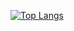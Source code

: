 
[![Top Langs](https://github-readme-stats.vercel.app/api/top-langs/?username=thsals)](https://github.com/anuraghazra/github-readme-stats)

